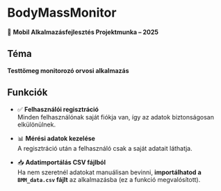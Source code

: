 # BodyMassMonitor

📱 **Mobil Alkalmazásfejlesztés Projektmunka – 2025**

## Téma
**Testtömeg monitorozó orvosi alkalmazás**

## Funkciók

- ✅ **Felhasználói regisztráció**  
  Minden felhasználónak saját fiókja van, így az adatok biztonságosan elkülönülnek.

- 📊 **Mérési adatok kezelése**  
  A regisztráció után a felhasználó csak a saját adatait láthatja.

- 📥 **Adatimportálás CSV fájlból**  
  Ha nem szeretnél adatokat manuálisan bevinni, **importálhatod a `BMM_data.csv` fájlt** az alkalmazásba (ez a funkció megvalósított).

